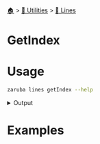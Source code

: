 <!--startTocHeader-->
[🏠](../../README.md) > [🔧 Utilities](../README.md) > [🚈 Lines](README.md)
# GetIndex
<!--endTocHeader-->


# Usage

<!--startCode-->
```bash
zaruba lines getIndex --help
```
 
<details>
<summary>Output</summary>
 
```````
Return the index of a line matching a particular index at a specified patterns.
Index is started from 0. You can use a negative index to count from the end of the jsonStringList.
If not specified, the default index will be -1.

For example, you have a jsonStringList ["🍊", "🍓", "🍇","🍊", "🍓","🍇"].
You want to get the index of an 🍓 that is located after two 🍊 and before a 🍇.

---------------------------------------------------------------------------------
Elements | Element index  | Patterns | Pattern Index | Note
---------------------------------------------------------------------------------
🍊       | 0              | 🍊       | 0/-4          |
🍓       | 1              |          |               |
🍇       | 2              |          |               |
🍊       | 3              | 🍊       | 1/-3          |
🍓       | 4              | 🍓       | 2/-2          | <-- We want this 🍓
🍇       | 5              | 🍇       | 3/-1          |


Then, you need to invoke the following command:
> zaruba lines getIndex \
  '["🍊", "🍓", "🍇","🍊", "🍓","🍇"]' \
  '["🍊", "🍊", "🍓","🍇"]' \
  --index=2

The result will be: 4

Usage:
  zaruba lines getIndex <jsonStrList> <jsonStrListPatterns> [flags]

Examples:

> zaruba lines getIndex \
  '["🍊", "🍓", "🍇","🍊", "🍓","🍇"]' \
  '🍓'
1

> zaruba lines getIndex \
  '["🍊", "🍓", "🍇","🍊", "🍓","🍇"]' \
  '["🍊", "🍊", "🍓","🍇"]' \
  --index=1
3

> zaruba lines getIndex \
  '["🍊", "🍓", "🍇","🍊", "🍓","🍇"]' \
  '["🍊", "🍊", "🍓","🍇"]' \
  --index=-1
5


Flags:
  -h, --help        help for getIndex
  -i, --index int   desired pattern index (default -1)
```````
</details>
<!--endCode-->

# Examples



<!--startTocSubtopic-->

<!--endTocSubtopic-->